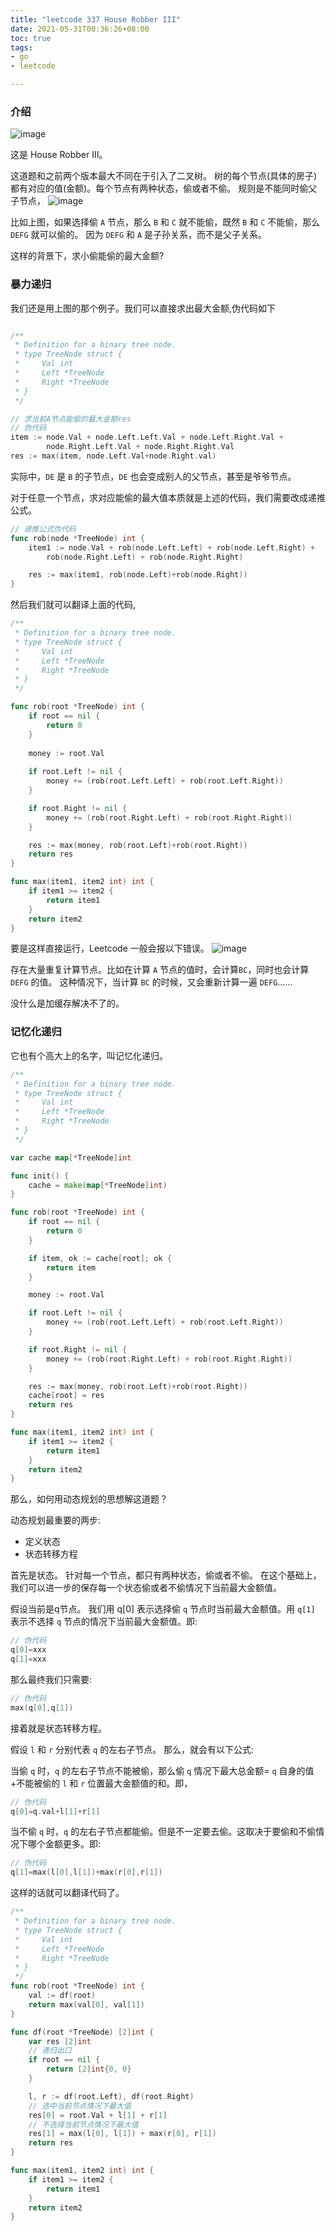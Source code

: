 ```yaml
---
title: "leetcode 337 House Robber III"
date: 2021-05-31T00:36:26+08:00 
toc: true 
tags:
- go
- leetcode

---
```

### 介绍

![image](https://image.syst.top/image/leetcode/337.jpg)

这是 House Robber III。

这道题和之前两个版本最大不同在于引入了二叉树。
树的每个节点(具体的房子)都有对应的值(金额)。每个节点有两种状态，偷或者不偷。
规则是不能同时偷父子节点，
![image](https://image.syst.top/image/leetcode/337-2.png)

比如上图，如果选择偷 `A` 节点，那么 `B` 和 `C` 就不能偷，既然 `B` 和 `C` 不能偷，那么 `DEFG` 就可以偷的。
因为 `DEFG` 和 `A` 是子孙关系，而不是父子关系。

这样的背景下，求小偷能偷的最大金额?

### 暴力递归

我们还是用上图的那个例子。我们可以直接求出最大金额,伪代码如下

```go

/**
 * Definition for a binary tree node.
 * type TreeNode struct {
 *     Val int
 *     Left *TreeNode
 *     Right *TreeNode
 * }
 */

// 求当前A节点能偷的最大金额res
// 伪代码 
item := node.Val + node.Left.Left.Val + node.Left.Right.Val +
		node.Right.Left.Val + node.Right.Right.Val
res := max(item, node.Left.Val+node.Right.val)
```

实际中，`DE` 是 `B` 的子节点，`DE` 也会变成别人的父节点，甚至是爷爷节点。

对于任意一个节点，求对应能偷的最大值本质就是上述的代码，我们需要改成递推公式。

```go
// 递推公式伪代码
func rob(node *TreeNode) int {
	item1 := node.Val + rob(node.Left.Left) + rob(node.Left.Right) +
		rob(node.Right.Left) + rob(node.Right.Right)

	res := max(item1, rob(node.Left)+rob(node.Right))
}
```

然后我们就可以翻译上面的代码,

```go
/**
 * Definition for a binary tree node.
 * type TreeNode struct {
 *     Val int
 *     Left *TreeNode
 *     Right *TreeNode
 * }
 */

func rob(root *TreeNode) int {
	if root == nil {
		return 0
	}
	
	money := root.Val
	
	if root.Left != nil {
		money += (rob(root.Left.Left) + rob(root.Left.Right))
	}

	if root.Right != nil {
		money += (rob(root.Right.Left) + rob(root.Right.Right))
	}

	res := max(money, rob(root.Left)+rob(root.Right))
	return res
}

func max(item1, item2 int) int {
	if item1 >= item2 {
		return item1
	}
	return item2
}
```
要是这样直接运行，Leetcode 一般会报以下错误。
![image](https://image.syst.top/image/leetcode/337-3.png)

存在大量重复计算节点。比如在计算 `A` 节点的值时，会计算`BC`，同时也会计算 `DEFG` 的值。
这种情况下，当计算 `BC` 的时候，又会重新计算一遍 `DEFG`......

没什么是加缓存解决不了的。

### 记忆化递归

它也有个高大上的名字，叫记忆化递归。

```go
/**
 * Definition for a binary tree node.
 * type TreeNode struct {
 *     Val int
 *     Left *TreeNode
 *     Right *TreeNode
 * }
 */

var cache map[*TreeNode]int 

func init() {
	cache = make(map[*TreeNode]int)
}

func rob(root *TreeNode) int {
	if root == nil {
		return 0
	}

	if item, ok := cache[root]; ok {
		return item
	}

	money := root.Val

	if root.Left != nil {
		money += (rob(root.Left.Left) + rob(root.Left.Right))
	}

	if root.Right != nil {
		money += (rob(root.Right.Left) + rob(root.Right.Right))
	}

	res := max(money, rob(root.Left)+rob(root.Right))
	cache[root] = res
	return res
}

func max(item1, item2 int) int {
	if item1 >= item2 {
		return item1
	}
	return item2
}
```

那么，如何用动态规划的思想解这道题？

动态规划最重要的两步:
- 定义状态
- 状态转移方程

首先是状态。
针对每一个节点，都只有两种状态，偷或者不偷。
在这个基础上，我们可以进一步的保存每一个状态偷或者不偷情况下当前最大金额值。

假设当前是q节点。
我们用 q[0] 表示选择偷 `q` 节点时当前最大金额值。用 `q[1]` 表示不选择 `q` 节点的情况下当前最大金额值。即:
```go
// 伪代码
q[0]=xxx
q[1]=xxx
```
那么最终我们只需要:
```go
// 伪代码
max(q[0],q[1])
```

接着就是状态转移方程。

假设 `l` 和 `r` 分别代表 `q` 的左右子节点。 那么，就会有以下公式:

 当偷 `q` 时，`q` 的左右子节点不能被偷，那么偷 `q` 情况下最大总金额= `q` 自身的值 +不能被偷的 `l` 和 `r` 位置最大金额值的和。即，
```go
// 伪代码
q[0]=q.val+l[1]+r[1]
```

当不偷 `q` 时，`q` 的左右子节点都能偷。但是不一定要去偷。这取决于要偷和不偷情况下哪个金额更多。即:
```go
// 伪代码
q[1]=max(l[0],l[1])+max(r[0],r[1])
```

这样的话就可以翻译代码了。
```go
/**
 * Definition for a binary tree node.
 * type TreeNode struct {
 *     Val int
 *     Left *TreeNode
 *     Right *TreeNode
 * }
 */
func rob(root *TreeNode) int {
	val := df(root)
	return max(val[0], val[1])
}

func df(root *TreeNode) [2]int {
	var res [2]int
	// 递归出口
	if root == nil {
		return [2]int{0, 0}
	}

	l, r := df(root.Left), df(root.Right)
	// 选中当前节点情况下最大值
	res[0] = root.Val + l[1] + r[1]
	// 不选择当前节点情况下最大值
	res[1] = max(l[0], l[1]) + max(r[0], r[1])
	return res
}

func max(item1, item2 int) int {
	if item1 >= item2 {
		return item1
	}
	return item2
}

```













